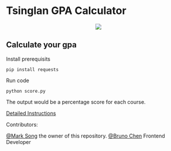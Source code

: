# Tsinglan GPA Calculator

<p align="center">
  <a href="./LICENSE">
    <img src="https://img.shields.io/badge/license-GNU%20AGPLv3-blue"/>
  </a>
</p>

## Calculate your gpa

Install prerequisits

`pip install requests`

Run code

`python score.py`

The output would be a percentage score for each course.

[Detailed Instructions](https://marksong.tech/works/tls/tls_gpa/)


Contributors:

[@Mark Song](https://marksong.tech) the owner of this repository.
[@Bruno Chen](https://github.com/BChen233) Frontend Developer




